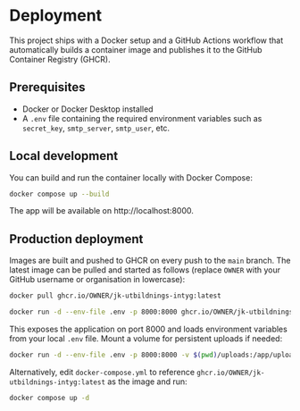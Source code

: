 # Deployment

This project ships with a Docker setup and a GitHub Actions workflow that automatically builds a container image and publishes it to the GitHub Container Registry (GHCR).

## Prerequisites

- Docker or Docker Desktop installed
- A `.env` file containing the required environment variables such as `secret_key`, `smtp_server`, `smtp_user`, etc.

## Local development

You can build and run the container locally with Docker Compose:

```bash
docker compose up --build
```

The app will be available on http://localhost:8000.

## Production deployment

Images are built and pushed to GHCR on every push to the `main` branch. The latest image can be pulled and started as follows (replace `OWNER` with your GitHub username or organisation in lowercase):

```bash
docker pull ghcr.io/OWNER/jk-utbildnings-intyg:latest

docker run -d --env-file .env -p 8000:8000 ghcr.io/OWNER/jk-utbildnings-intyg:latest
```

This exposes the application on port 8000 and loads environment variables from your local `.env` file. Mount a volume for persistent uploads if needed:

```bash
docker run -d --env-file .env -p 8000:8000 -v $(pwd)/uploads:/app/uploads ghcr.io/OWNER/jk-utbildnings-intyg:latest
```

Alternatively, edit `docker-compose.yml` to reference `ghcr.io/OWNER/jk-utbildnings-intyg:latest` as the image and run:

```bash
docker compose up -d
```

